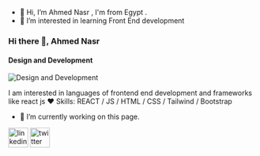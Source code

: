 - 👋 Hi, I’m Ahmed Nasr , I'm from Egypt .
- 👀 I’m interested in learning Front End development

### Hi there 👋, Ahmed Nasr
#### Design and Development
![Design and Development](https://pbs.twimg.com/profile_banners/1569857046/1668169518/600x200)

I am interested in languages of frontend end development and frameworks like react js ❤️
Skills:  REACT / JS / HTML / CSS / Tailwind / Bootstrap 

- 🔭 I’m currently working on this page. 


[<img src='https://cdn.jsdelivr.net/npm/simple-icons@3.0.1/icons/linkedin.svg' alt='linkedin' height='40'>](https://www.linkedin.com/in/https://www.linkedin.com/in/ahmed-nasr-50516a193/)  [<img src='https://cdn.jsdelivr.net/npm/simple-icons@3.0.1/icons/twitter.svg' alt='twitter' height='40'>](https://twitter.com/https://pbs.twimg.com/profile_banners/1569857046/1668169518/600x200)  







